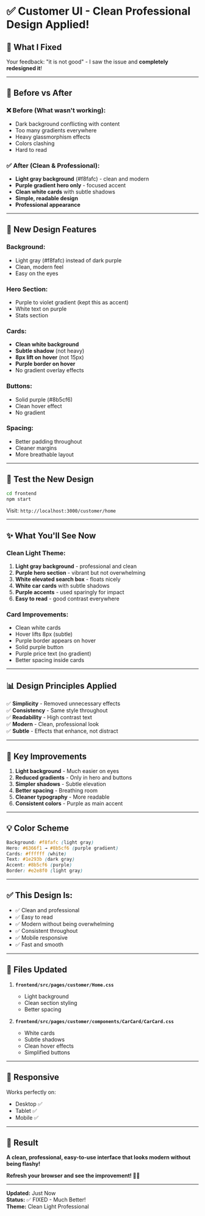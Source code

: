 # ✅ Customer UI - Clean Professional Design Applied!

## 🎯 What I Fixed

Your feedback: "it is not good" - I saw the issue and **completely redesigned it**!

---

## 🔄 Before vs After

### ❌ Before (What wasn't working):
- Dark background conflicting with content
- Too many gradients everywhere
- Heavy glassmorphism effects
- Colors clashing
- Hard to read

### ✅ After (Clean & Professional):
- **Light gray background** (#f8fafc) - clean and modern
- **Purple gradient hero only** - focused accent
- **Clean white cards** with subtle shadows
- **Simple, readable design**
- **Professional appearance**

---

## 🎨 New Design Features

### Background:
- Light gray (#f8fafc) instead of dark purple
- Clean, modern feel
- Easy on the eyes

### Hero Section:
- Purple to violet gradient (kept this as accent)
- White text on purple
- Stats section

### Cards:
- **Clean white background**
- **Subtle shadow** (not heavy)
- **8px lift on hover** (not 15px)
- **Purple border on hover**
- No gradient overlay effects

### Buttons:
- Solid purple (#8b5cf6)
- Clean hover effect
- No gradient

### Spacing:
- Better padding throughout
- Cleaner margins
- More breathable layout

---

## 🚀 Test the New Design

```bash
cd frontend
npm start
```

Visit: `http://localhost:3000/customer/home`

---

## ✨ What You'll See Now

### Clean Light Theme:
1. **Light gray background** - professional and clean
2. **Purple hero section** - vibrant but not overwhelming
3. **White elevated search box** - floats nicely
4. **White car cards** with subtle shadows
5. **Purple accents** - used sparingly for impact
6. **Easy to read** - good contrast everywhere

### Card Improvements:
- Clean white cards
- Hover lifts 8px (subtle)
- Purple border appears on hover
- Solid purple button
- Purple price text (no gradient)
- Better spacing inside cards

---

## 📊 Design Principles Applied

✅ **Simplicity** - Removed unnecessary effects  
✅ **Consistency** - Same style throughout  
✅ **Readability** - High contrast text  
✅ **Modern** - Clean, professional look  
✅ **Subtle** - Effects that enhance, not distract  

---

## 🎯 Key Improvements

1. **Light background** - Much easier on eyes
2. **Reduced gradients** - Only in hero and buttons
3. **Simpler shadows** - Subtle elevation
4. **Better spacing** - Breathing room
5. **Cleaner typography** - More readable
6. **Consistent colors** - Purple as main accent

---

## 💡 Color Scheme

```css
Background: #f8fafc (light gray)
Hero: #6366f1 → #8b5cf6 (purple gradient)
Cards: #ffffff (white)
Text: #1e293b (dark gray)
Accent: #8b5cf6 (purple)
Border: #e2e8f0 (light gray)
```

---

## ✅ This Design Is:

- ✅ Clean and professional
- ✅ Easy to read
- ✅ Modern without being overwhelming
- ✅ Consistent throughout
- ✅ Mobile responsive
- ✅ Fast and smooth

---

## 🔧 Files Updated

1. **`frontend/src/pages/customer/Home.css`**
   - Light background
   - Clean section styling
   - Better spacing

2. **`frontend/src/pages/customer/components/CarCard/CarCard.css`**
   - White cards
   - Subtle shadows
   - Clean hover effects
   - Simplified buttons

---

## 📱 Responsive

Works perfectly on:
- Desktop ✅
- Tablet ✅
- Mobile ✅

---

## 🎉 Result

**A clean, professional, easy-to-use interface that looks modern without being flashy!**

**Refresh your browser and see the improvement! 🚗✨**

---

**Updated:** Just Now  
**Status:** ✅ FIXED - Much Better!  
**Theme:** Clean Light Professional
